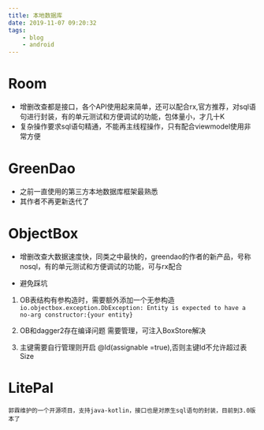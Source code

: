 ```yaml
---
title: 本地数据库
date: 2019-11-07 09:20:32
tags:
	- blog
	- android
---
```

# Room 
- 增删改查都是接口，各个API使用起来简单，还可以配合rx,官方推荐，对sql语句进行封装，有的单元测试和方便调试的功能，包体量小，才几十K
- 复杂操作要求sql语句精通，不能再主线程操作，只有配合viewmodel使用非常方便

# GreenDao
- 之前一直使用的第三方本地数据库框架最熟悉
- 其作者不再更新迭代了
	
# ObjectBox
- 增删改查大数据速度快，同类之中最快的，greendao的作者的新产品，号称nosql，有的单元测试和方便调试的功能，可与rx配合

- 避免踩坑

1. OB表结构有参构造时，需要额外添加一个无参构造
` io.objectbox.exception.DbException: Entity is expected to have a no-arg constructor:{your entity}`

2. OB和dagger2存在编译问题 需要管理，可注入BoxStore解决

3. 主键需要自行管理则开启 @Id(assignable =true),否则主键Id不允许超过表Size

	
	
# LitePal
	郭霖维护的一个开源项目，支持java-kotlin，接口也是对原生sql语句的封装，目前到3.0版本了

<!--more-->	